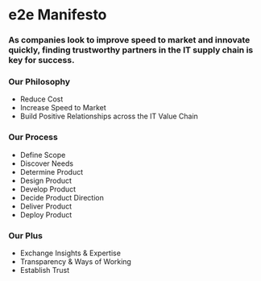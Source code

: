 # e2e Manifesto
### As companies look to improve speed to market and innovate quickly, finding trustworthy partners in the IT supply chain is key for success.
### Our Philosophy 
- Reduce Cost
- Increase Speed to Market
- Build Positive Relationships across the IT Value Chain
### Our Process 
- Define Scope
- Discover Needs
- Determine Product
- Design Product
- Develop Product
- Decide Product Direction
- Deliver Product
- Deploy Product
### Our Plus
- Exchange Insights & Expertise
- Transparency & Ways of Working   
- Establish Trust
